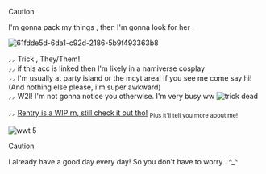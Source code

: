 >[!CAUTION]
>I'm gonna pack my things , then I'm gonna look for her .

![61fdde5d-6da1-c92d-2186-5b9f493363b8](https://github.com/wanderingwolftrick/wanderingwolftrick/assets/152709062/8dfa95b2-f3da-464a-9458-71ea61e6b621)


⸝⸝ Trick , They/Them! 
<br> ⸝⸝ if this acc is linked then I'm likely in a namiverse cosplay
<br> ⸝⸝ I'm usually at party island or the mcyt area! If you see me come say hi! (And nothing else please, i'm super awkward)
<br> ⸝⸝ W2I! I'm not gonna notice you otherwise. I'm very busy ww ![trick dead](https://github.com/wanderingwolftrick/wanderingwolftrick/assets/152709062/9d7398a2-da66-43b9-8b7b-5228056e88e0)

⸝⸝ [Rentry is a WIP rn, still check it out tho!](https://rentry.co/wanderingwolf) <sub> Plus it'll tell you more about me! </sub>

![wwt 5](https://github.com/wanderingwolftrick/wanderingwolftrick/assets/152709062/9305fa52-ba18-4fde-a149-3315950b7edf) 


>[!CAUTION]
>I already have a good day every day! So you don't have to worry . ^_^

